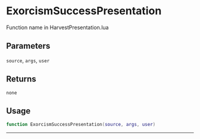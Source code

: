 # ExorcismSuccessPresentation
Function name in HarvestPresentation.lua
## Parameters
`source`, `args`, `user`
## Returns
`none`
## Usage
```lua
function ExorcismSuccessPresentation(source, args, user)
```
---
